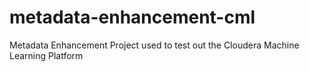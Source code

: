 # metadata-enhancement-cml
Metadata Enhancement Project used to test out the Cloudera Machine Learning Platform
